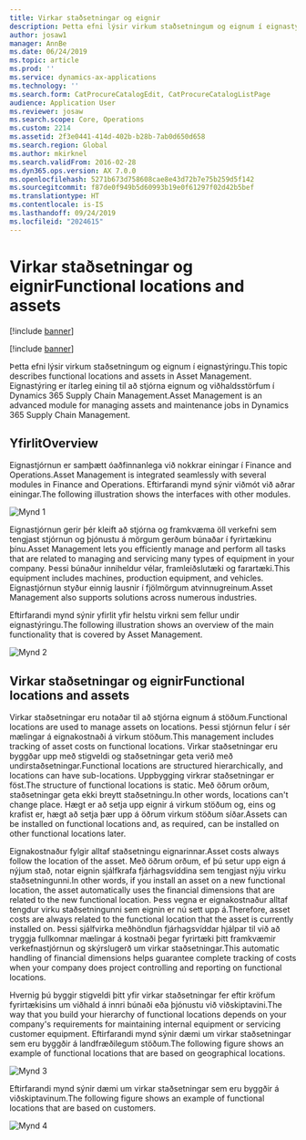 ```yaml
---
title: Virkar staðsetningar og eignir
description: Þetta efni lýsir virkum staðsetningum og eignum í eignastýringu. Eignastýring er ítarleg eining til að stjórna eignum og viðhaldsstörfum í Dynamics 365 Supply Chain Management.
author: josaw1
manager: AnnBe
ms.date: 06/24/2019
ms.topic: article
ms.prod: ''
ms.service: dynamics-ax-applications
ms.technology: ''
ms.search.form: CatProcureCatalogEdit, CatProcureCatalogListPage
audience: Application User
ms.reviewer: josaw
ms.search.scope: Core, Operations
ms.custom: 2214
ms.assetid: 2f3e0441-414d-402b-b28b-7ab0d650d658
ms.search.region: Global
ms.author: mkirknel
ms.search.validFrom: 2016-02-28
ms.dyn365.ops.version: AX 7.0.0
ms.openlocfilehash: 5271b673d758608cae8e43d72b7e75b259d5f142
ms.sourcegitcommit: f87de0f949b5d60993b19e0f61297f02d42b5bef
ms.translationtype: HT
ms.contentlocale: is-IS
ms.lasthandoff: 09/24/2019
ms.locfileid: "2024615"
---
```

# <a name="functional-locations-and-assets"></a><span data-ttu-id="7ccb5-104">Virkar staðsetningar og eignir</span><span class="sxs-lookup"><span data-stu-id="7ccb5-104">Functional locations and assets</span></span>

[!include [banner](../../includes/banner.md)]

[!include [banner](../../includes/preview-banner.md)]

<span data-ttu-id="7ccb5-105">Þetta efni lýsir virkum staðsetningum og eignum í eignastýringu.</span><span class="sxs-lookup"><span data-stu-id="7ccb5-105">This topic describes functional locations and assets in Asset Management.</span></span> <span data-ttu-id="7ccb5-106">Eignastýring er ítarleg eining til að stjórna eignum og viðhaldsstörfum í Dynamics 365 Supply Chain Management.</span><span class="sxs-lookup"><span data-stu-id="7ccb5-106">Asset Management is an advanced module for managing assets and maintenance jobs in Dynamics 365 Supply Chain Management.</span></span>

## <a name="overview"></a><span data-ttu-id="7ccb5-107">Yfirlit</span><span class="sxs-lookup"><span data-stu-id="7ccb5-107">Overview</span></span>

<span data-ttu-id="7ccb5-108">Eignastjórnun er samþætt óaðfinnanlega við nokkrar einingar í Finance and Operations.</span><span class="sxs-lookup"><span data-stu-id="7ccb5-108">Asset Management is integrated seamlessly with several modules in Finance and Operations.</span></span> <span data-ttu-id="7ccb5-109">Eftirfarandi mynd sýnir viðmót við aðrar einingar.</span><span class="sxs-lookup"><span data-stu-id="7ccb5-109">The following illustration shows the interfaces with other modules.</span></span>

![Mynd 1](media/01-overview-image.png)

<span data-ttu-id="7ccb5-111">Eignastjórnun gerir þér kleift að stjórna og framkvæma öll verkefni sem tengjast stjórnun og þjónustu á mörgum gerðum búnaðar í fyrirtækinu þínu.</span><span class="sxs-lookup"><span data-stu-id="7ccb5-111">Asset Management lets you efficiently manage and perform all tasks that are related to managing and servicing many types of equipment in your company.</span></span> <span data-ttu-id="7ccb5-112">Þessi búnaður inniheldur vélar, framleiðslutæki og farartæki.</span><span class="sxs-lookup"><span data-stu-id="7ccb5-112">This equipment includes machines, production equipment, and vehicles.</span></span> <span data-ttu-id="7ccb5-113">Eignastjórnun styður einnig lausnir í fjölmörgum atvinnugreinum.</span><span class="sxs-lookup"><span data-stu-id="7ccb5-113">Asset Management also supports solutions across numerous industries.</span></span>

<span data-ttu-id="7ccb5-114">Eftirfarandi mynd sýnir yfirlit yfir helstu virkni sem fellur undir eignastýringu.</span><span class="sxs-lookup"><span data-stu-id="7ccb5-114">The following illustration shows an overview of the main functionality that is covered by Asset Management.</span></span>

![Mynd 2](media/02-overview-image.png)

## <a name="functional-locations-and-assets"></a><span data-ttu-id="7ccb5-116">Virkar staðsetningar og eignir</span><span class="sxs-lookup"><span data-stu-id="7ccb5-116">Functional locations and assets</span></span>

<span data-ttu-id="7ccb5-117">Virkar staðsetningar eru notaðar til að stjórna eignum á stöðum.</span><span class="sxs-lookup"><span data-stu-id="7ccb5-117">Functional locations are used to manage assets on locations.</span></span> <span data-ttu-id="7ccb5-118">Þessi stjórnun felur í sér mælingar á eignakostnaði á virkum stöðum.</span><span class="sxs-lookup"><span data-stu-id="7ccb5-118">This management includes tracking of asset costs on functional locations.</span></span> <span data-ttu-id="7ccb5-119">Virkar staðsetningar eru byggðar upp með stigveldi og staðsetningar geta verið með undirstaðsetningar.</span><span class="sxs-lookup"><span data-stu-id="7ccb5-119">Functional locations are structured hierarchically, and locations can have sub-locations.</span></span> <span data-ttu-id="7ccb5-120">Uppbygging virkrar staðsetningar er föst.</span><span class="sxs-lookup"><span data-stu-id="7ccb5-120">The structure of functional locations is static.</span></span> <span data-ttu-id="7ccb5-121">Með öðrum orðum, staðsetningar geta ekki breytt staðsetningu.</span><span class="sxs-lookup"><span data-stu-id="7ccb5-121">In other words, locations can't change place.</span></span> <span data-ttu-id="7ccb5-122">Hægt er að setja upp eignir á virkum stöðum og, eins og krafist er, hægt að setja þær upp á öðrum virkum stöðum síðar.</span><span class="sxs-lookup"><span data-stu-id="7ccb5-122">Assets can be installed on functional locations and, as required, can be installed on other functional locations later.</span></span>

<span data-ttu-id="7ccb5-123">Eignakostnaður fylgir alltaf staðsetningu eignarinnar.</span><span class="sxs-lookup"><span data-stu-id="7ccb5-123">Asset costs always follow the location of the asset.</span></span> <span data-ttu-id="7ccb5-124">Með öðrum orðum, ef þú setur upp eign á nýjum stað, notar eignin sjálfkrafa fjárhagsvíddina sem tengjast nýju virku staðsetningunni.</span><span class="sxs-lookup"><span data-stu-id="7ccb5-124">In other words, if you install an asset on a new functional location, the asset automatically uses the financial dimensions that are related to the new functional location.</span></span> <span data-ttu-id="7ccb5-125">Þess vegna er eignakostnaður alltaf tengdur virku staðsetningunni sem eignin er nú sett upp á.</span><span class="sxs-lookup"><span data-stu-id="7ccb5-125">Therefore, asset costs are always related to the functional location that the asset is  currently installed on.</span></span> <span data-ttu-id="7ccb5-126">Þessi sjálfvirka meðhöndlun fjárhagsvíddar hjálpar til við að tryggja fullkomnar mælingar á kostnaði þegar fyrirtæki þitt framkvæmir verkefnastjórnun og skýrslugerð um virkar staðsetningar.</span><span class="sxs-lookup"><span data-stu-id="7ccb5-126">This automatic handling of financial dimensions helps guarantee complete tracking of costs when your company does project controlling and reporting on functional locations.</span></span>

<span data-ttu-id="7ccb5-127">Hvernig þú byggir stigveldi þitt yfir virkar staðsetningar fer eftir kröfum fyrirtækisins um viðhald á innri búnaði eða þjónustu við viðskiptavini.</span><span class="sxs-lookup"><span data-stu-id="7ccb5-127">The way that you build your hierarchy of functional locations depends on your company's requirements for maintaining internal equipment or servicing customer equipment.</span></span> <span data-ttu-id="7ccb5-128">Eftirfarandi mynd sýnir dæmi um virkar staðsetningar sem eru byggðir á landfræðilegum stöðum.</span><span class="sxs-lookup"><span data-stu-id="7ccb5-128">The following figure shows an example of functional locations that are based on geographical locations.</span></span>

![Mynd 3](media/03-overview-image.png)

<span data-ttu-id="7ccb5-130">Eftirfarandi mynd sýnir dæmi um virkar staðsetningar sem eru byggðir á viðskiptavinum.</span><span class="sxs-lookup"><span data-stu-id="7ccb5-130">The following figure shows an example of functional locations that are based on customers.</span></span>

![Mynd 4](media/04-overview-image.png)
